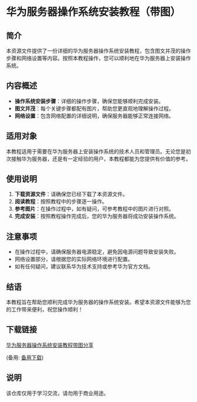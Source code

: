 # 华为服务器操作系统安装教程（带图）

## 简介
本资源文件提供了一份详细的华为服务器操作系统安装教程，包含图文并茂的操作步骤和网络设置等内容。按照本教程操作，您可以顺利地在华为服务器上安装操作系统。

## 内容概述
- **操作系统安装步骤**：详细的操作步骤，确保您能够顺利完成安装。
- **图文并茂**：每个关键步骤都配有图片，帮助您更直观地理解操作过程。
- **网络设置**：包含网络配置的详细说明，确保服务器能够正常连接网络。

## 适用对象
本教程适用于需要在华为服务器上安装操作系统的技术人员和管理员。无论您是初次接触华为服务器，还是有一定经验的用户，本教程都能为您提供有价值的参考。

## 使用说明
1. **下载资源文件**：请确保您已经下载了本资源文件。
2. **阅读教程**：按照教程中的步骤逐一操作。
3. **参考图片**：在操作过程中，如有疑问，可参考教程中的图片进行对照。
4. **完成安装**：按照教程操作完成后，您的华为服务器将成功安装操作系统。

## 注意事项
- 在操作过程中，请确保服务器电源稳定，避免因电源问题导致安装失败。
- 网络设置部分，请根据您的实际网络环境进行配置。
- 如有任何疑问，建议联系华为技术支持或参考华为官方文档。

## 结语
本教程旨在帮助您顺利完成华为服务器的操作系统安装。希望本资源文件能够为您的工作带来便利，祝您操作顺利！

## 下载链接
[华为服务器操作系统安装教程带图分享](https://pan.quark.cn/s/f64efef99a20) 

(备用: [备用下载](https://pan.baidu.com/s/1LzSx98V9MTRcdqgEY9Fv2w?pwd=1234))

## 说明

该仓库仅用于学习交流，请勿用于商业用途。
